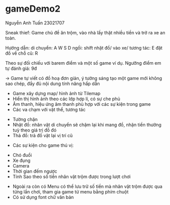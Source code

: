 # gameDemo2
Nguyễn Anh Tuấn 23021707

Sneak thief: Game chủ đề ăn trộm, vào nhà lấy thật nhiều tiền và trở ra xe an toàn. 

Hướng dẫn:
di chuyển: A W S D
ngồi: shift
nhặt đồ/ vào xe/ tương tác: E
đặt đồ về chỗ cũ: R

Theo sự đối chiếu với barem điểm và một số game ví dụ. Ngưỡng điểm em tự đánh giá: 9đ

-> Game tự viết có đồ hoạ đơn giản, ý tưởng sáng tạo một game mới không sao chép, đầy đủ nội dung tính năng hấp dẫn
- Game xây dựng map/ hình ảnh từ Tilemap
- Hiển thị hình ảnh theo các lớp hợp lí, có sự che phủ 
- Âm thanh, hiệu ứng âm thanh phù hợp với các sự kiện trong game
- Các va chạm với vật thể, tương tác
 + Tường chặn
 + Nhặt đồ: nhân vật di chuyển sẽ chậm lại khi mang đồ, nhận tiền thưởng tuỳ theo giá trị đồ đó
 + Thả đồ: trả đồ vật lại vị trí cũ
- Các sự kiện cho game thú vị: 
 + Chó đuổi
 + Xe đụng
 + Camera
 + Thời gian đếm ngược
 + Tính Sao theo số tiền nhân vật trộm được trong lượt chơi
- Ngoài ra còn có Menu có thể lưu trữ số tiền mà nhân vật trộm được qua từng lần chơi, tham gia game từ menu bằng phím chuột
- Có sử dụng font chữ văn bản
